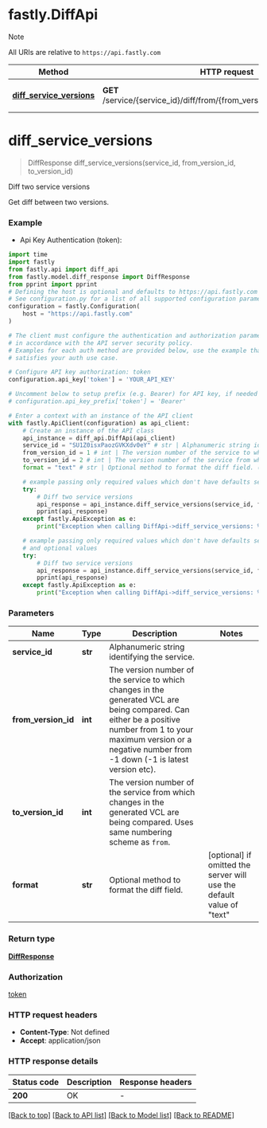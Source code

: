# fastly.DiffApi

> [!NOTE]
> All URIs are relative to `https://api.fastly.com`

Method | HTTP request | Description
------------- | ------------- | -------------
[**diff_service_versions**](DiffApi.md#diff_service_versions) | **GET** /service/{service_id}/diff/from/{from_version_id}/to/{to_version_id} | Diff two service versions


# **diff_service_versions**
> DiffResponse diff_service_versions(service_id, from_version_id, to_version_id)

Diff two service versions

Get diff between two versions.

### Example

* Api Key Authentication (token):

```python
import time
import fastly
from fastly.api import diff_api
from fastly.model.diff_response import DiffResponse
from pprint import pprint
# Defining the host is optional and defaults to https://api.fastly.com
# See configuration.py for a list of all supported configuration parameters.
configuration = fastly.Configuration(
    host = "https://api.fastly.com"
)

# The client must configure the authentication and authorization parameters
# in accordance with the API server security policy.
# Examples for each auth method are provided below, use the example that
# satisfies your auth use case.

# Configure API key authorization: token
configuration.api_key['token'] = 'YOUR_API_KEY'

# Uncomment below to setup prefix (e.g. Bearer) for API key, if needed
# configuration.api_key_prefix['token'] = 'Bearer'

# Enter a context with an instance of the API client
with fastly.ApiClient(configuration) as api_client:
    # Create an instance of the API class
    api_instance = diff_api.DiffApi(api_client)
    service_id = "SU1Z0isxPaozGVKXdv0eY" # str | Alphanumeric string identifying the service.
    from_version_id = 1 # int | The version number of the service to which changes in the generated VCL are being compared. Can either be a positive number from 1 to your maximum version or a negative number from -1 down (-1 is latest version etc).
    to_version_id = 2 # int | The version number of the service from which changes in the generated VCL are being compared. Uses same numbering scheme as `from`.
    format = "text" # str | Optional method to format the diff field. (optional) if omitted the server will use the default value of "text"

    # example passing only required values which don't have defaults set
    try:
        # Diff two service versions
        api_response = api_instance.diff_service_versions(service_id, from_version_id, to_version_id)
        pprint(api_response)
    except fastly.ApiException as e:
        print("Exception when calling DiffApi->diff_service_versions: %s\n" % e)

    # example passing only required values which don't have defaults set
    # and optional values
    try:
        # Diff two service versions
        api_response = api_instance.diff_service_versions(service_id, from_version_id, to_version_id, format=format)
        pprint(api_response)
    except fastly.ApiException as e:
        print("Exception when calling DiffApi->diff_service_versions: %s\n" % e)
```


### Parameters

Name | Type | Description  | Notes
------------- | ------------- | ------------- | -------------
 **service_id** | **str**| Alphanumeric string identifying the service. |
 **from_version_id** | **int**| The version number of the service to which changes in the generated VCL are being compared. Can either be a positive number from 1 to your maximum version or a negative number from -1 down (-1 is latest version etc). |
 **to_version_id** | **int**| The version number of the service from which changes in the generated VCL are being compared. Uses same numbering scheme as `from`. |
 **format** | **str**| Optional method to format the diff field. | [optional] if omitted the server will use the default value of "text"

### Return type

[**DiffResponse**](DiffResponse.md)

### Authorization

[token](../README.md#token)

### HTTP request headers

 - **Content-Type**: Not defined
 - **Accept**: application/json


### HTTP response details

| Status code | Description | Response headers |
|-------------|-------------|------------------|
**200** | OK |  -  |

[[Back to top]](#) [[Back to API list]](../README.md#documentation-for-api-endpoints) [[Back to Model list]](../README.md#documentation-for-models) [[Back to README]](../README.md)

